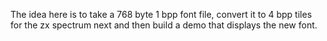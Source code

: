 The idea here is to take a 768 byte 1 bpp font file, convert it to 4
bpp tiles for the zx spectrum next and then build a demo that displays
the new font.